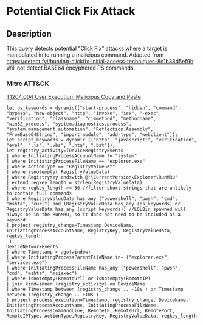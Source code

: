 # Potential Click Fix Attack

## Description
This query detects potential "Click Fix" attacks where a target is manipulated in to running a malicious command. Adapted from https://detect.fyi/hunting-clickfix-initial-access-techniques-8c1b38d5ef9b. Will not detect BASE64 encyphered PS commands.

### Mitre ATT&CK

[T1204.004 User Execution: Malicious Copy and Paste](https://attack.mitre.org/techniques/T1204/004/)

```KQL
let ps_keywords = dynamic(["start-process", "hidden", "command", "bypass", "new-object", "http", "invoke", "iex", "-exec", "verification", "classname", "cimmethod", "methodname", "win32_process", "system.diagnostics.process", "system.management.automation", "Reflection.Assembly", "FromBase64String", "import-module", "add-type", "webclient"]);
let script_keywords = dynamic (["http", "javascript:", "verification", "eval", ".js", ".vbs", ".hta", ".bat"]);
let registry_activity=(DeviceRegistryEvents
| where InitiatingProcessAccountName != "system"
| where InitiatingProcessFileName =~ "explorer.exe"
| where ActionType == "RegistryValueSet"
| where isnotempty( RegistryValueData)
| where RegistryKey endswith @"\CurrentVersion\Explorer\RunMRU"
| extend regkey_length = strlen(RegistryValueData)
| where regkey_length >= 50 //filter short strings that are unlikely to contain full commands
| where RegistryValueData has_any ("powershell", "pwsh", "cmd", "mshta", "curl") and (RegistryValueData has_any (ps_keywords) or RegistryValueData has_any (script_keywords)) //LOLBin spawned will always be in the RunMRU, so it does not need to be included as a keyword
| project registry_change=Timestamp,DeviceName, InitiatingProcessAccountName, RegistryKey, RegistryValueData, regkey_length
 );
DeviceNetworkEvents
| where Timestamp > ago(window)
| where InitiatingProcessParentFileName in~ ("explorer.exe", "services.exe")
| where InitiatingProcessFileName has_any ("powershell", "pwsh", "cmd", "mshta", "msiexec")
| where isnotempty(RemoteUrl) or isnotempty(RemoteIP)
| join kind=inner (registry_activity) on DeviceName
| where Timestamp between (registry_change .. -10s ) or Timestamp between (registry_change .. +10s )
| project process_execution=Timestamp, registry_change, DeviceName, InitiatingProcessAccountName, InitiatingProcessFileName, InitiatingProcessCommandLine, RemoteIP, RemoteUrl, RemotePort, RemoteIPType, ActionType,RegistryKey, RegistryValueData, regkey_length